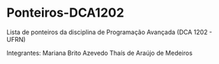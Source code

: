 # Ponteiros-DCA1202
Lista de ponteiros da disciplina de Programação Avançada (DCA 1202 - UFRN)

Integrantes:
Mariana Brito Azevedo
Thaís de Araújo de Medeiros

